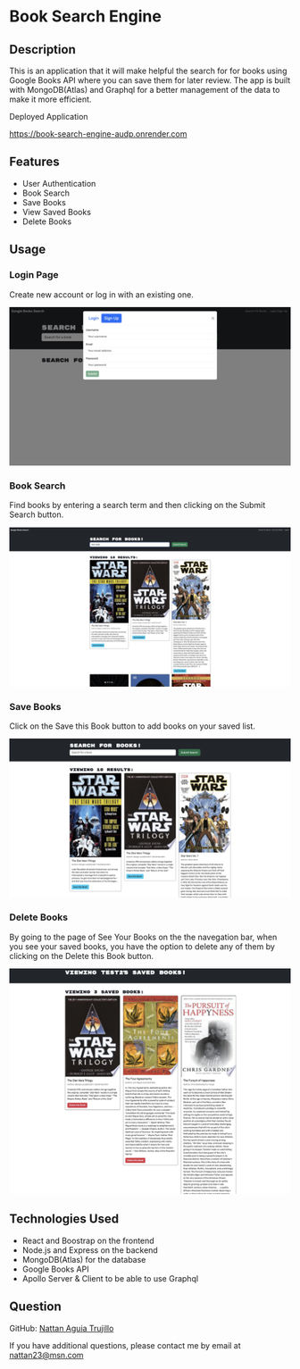 # Book Search Engine

## Description

This is an application that it will make helpful the search for for books using Google Books API where you can save them for later review. The app is built with MongoDB(Atlas) and Graphql for a better management of the data to make it more efficient.

Deployed Application

https://book-search-engine-audp.onrender.com

## Features

- User Authentication
- Book Search
- Save Books
- View Saved Books
- Delete Books

## Usage

### Login Page

Create new account or log in with an existing one.

![SignUp](./assets/screenshots/signUp.jpg)

### Book Search

Find books by entering a search term and then clicking on the Submit Search button.

![SearchBooks](./assets//screenshots/search.jpg)

### Save Books

Click on the Save this Book button to add books on your saved list.

![SaveBooks](./assets/screenshots/saved-books.jpg)

### Delete Books

By going to the page of See Your Books on the the navegation bar, when you see your saved books, you have the option to delete any of them by clicking on the Delete this Book button.

![DeleteBook](./assets/screenshots/deleted-books.jpg)

## Technologies Used

- React and Boostrap on the frontend
- Node.js and Express on the backend
- MongoDB(Atlas) for the database
- Google Books API
- Apollo Server & Client to be able to use Graphql

## Question

GitHub: [Nattan Aguia Trujillo](https://github.com/nattanaguiat)

If you have additional questions, please contact me by email at [nattan23@msn.com](nattan23@msn.com)